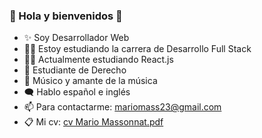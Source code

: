 ### 🕺 Hola y bienvenidos 👋

- ✨ Soy Desarrollador Web 
- 👨‍💻 Estoy estudiando la carrera de Desarrollo Full Stack 
- 👷‍♂️ Actualmente estudiando React.js
- 📖 Estudiante de Derecho
- 🎵 Músico y amante de la música
- 🗨 Hablo español e inglés
- 📫 Para contactarme: mariomass23@gmail.com 
- 📋 Mi cv: [cv Mario Massonnat.pdf](https://github.com/MarucoMass/MarucoMass/files/8328981/cv.Mario.Massonnat.pdf)
